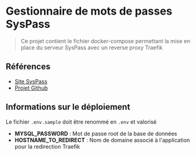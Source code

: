 # Gestionnaire de mots de passes SysPass

> Ce projet contient le fichier docker-compose permettant la mise en place du serveur SysPass avec un reverse proxy Traefik

## Références

- [Site SysPass](https://syspass.org/index-en.html)
- [Projet Github](https://github.com/nuxsmin/sysPass)

## Informations sur le déploiement

Le fichier `.env.sample` doit être renommé en `.env` et valorisé

- __MYSQL_PASSWORD__ : Mot de passe root de la base de données
- __HOSTNAME_TO_REDIRECT__ : Nom de domaine associé à l'application pour la redirection Traefik